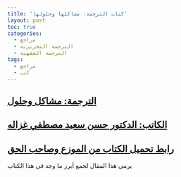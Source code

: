 ```yaml
---
title: 'كتاب الترجمة: مشاكلها وحلولها'
layout: post
toc: true
categories:
  - مراجع
  - الترجمة التحريرية
  - الترجمة الشفهية
tags:
  - مراجع
  - كتب
---
```


## [الترجمة: مشاكل وحلول](https://www.goodreads.com/book/show/5655913-translation-as-problems-and-solutions)
## [الكاتب: الدكتور حسن سعيد مصطفي غزاله](https://uqu.edu.sa/hsghazala/App/CV)
## [رابط تحميل الكتاب من الموزع وصاحب الحق](https://drive.uqu.edu.sa/_/ofahmawii/files/Translation%202-ilovepdf-compressed.pdf)

يرمي هذا المقال لجمع أبرز ما وجد في هذا الكتاب
